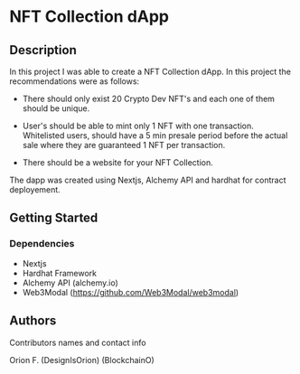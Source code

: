 # NFT Collection dApp

## Description

In this project I was able to create a NFT Collection dApp. In this project the recommendations were as follows:

- There should only exist 20 Crypto Dev NFT's and each one of them should be unique.

- User's should be able to mint only 1 NFT with one transaction.
Whitelisted users, should have a 5 min presale period before the actual sale where they are guaranteed 1 NFT per transaction.

- There should be a website for your NFT Collection.


The dapp was created using Nextjs, Alchemy API and hardhat for contract deployement. 


## Getting Started

### Dependencies

* Nextjs
* Hardhat Framework
* Alchemy API (alchemy.io)
* Web3Modal (https://github.com/Web3Modal/web3modal)


## Authors

Contributors names and contact info

Orion F.
(DesignIsOrion)
(BlockchainO)
